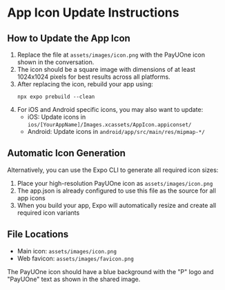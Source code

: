 # App Icon Update Instructions

## How to Update the App Icon

1. Replace the file at `assets/images/icon.png` with the PayUOne icon shown in the conversation.
2. The icon should be a square image with dimensions of at least 1024x1024 pixels for best results across all platforms.
3. After replacing the icon, rebuild your app using:
   ```
   npx expo prebuild --clean
   ```
4. For iOS and Android specific icons, you may also want to update:
   - iOS: Update icons in `ios/[YourAppName]/Images.xcassets/AppIcon.appiconset/`
   - Android: Update icons in `android/app/src/main/res/mipmap-*/`

## Automatic Icon Generation

Alternatively, you can use the Expo CLI to generate all required icon sizes:

1. Place your high-resolution PayUOne icon as `assets/images/icon.png`
2. The app.json is already configured to use this file as the source for all app icons
3. When you build your app, Expo will automatically resize and create all required icon variants

## File Locations

- Main icon: `assets/images/icon.png`
- Web favicon: `assets/images/favicon.png`

The PayUOne icon should have a blue background with the "P" logo and "PayUOne" text as shown in the shared image. 